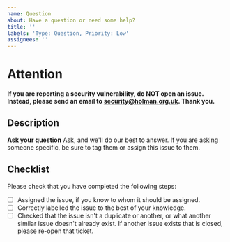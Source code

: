 ```yaml
---
name: Question
about: Have a question or need some help?
title: ''
labels: 'Type: Question, Priority: Low'
assignees: ''
---
```


# Attention
**If you are reporting a security vulnerability, do NOT open an issue. Instead, please send an email to [security@holman.org.uk](mailto:security@holman.org.uk). Thank you.**

## Description
**Ask your question**
Ask, and we'll do our best to answer. If you are asking someone specific, be sure to tag them or assign this issue to them.

## Checklist
Please check that you have completed the following steps:
- [ ] Assigned the issue, if you know to whom it should be assigned.
- [ ] Correctly labelled the issue to the best of your knowledge.
- [ ] Checked that the issue isn't a duplicate or another, or what another similar issue doesn't already exist. If another issue exists that is closed, please re-open that ticket.